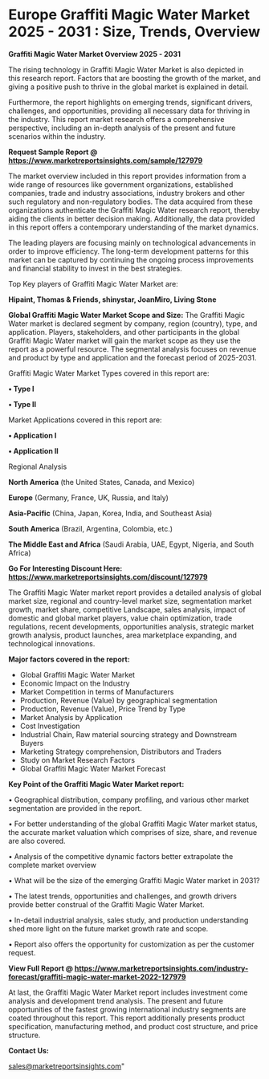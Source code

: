  # Europe Graffiti Magic Water Market 2025 - 2031 : Size, Trends, Overview

<Strong> Graffiti Magic Water Market Overview 2025 - 2031</strong>

The rising technology in Graffiti Magic Water Market is also depicted in this research report. Factors that are boosting the growth of the market, and giving a positive push to thrive in the global market is explained in detail.

Furthermore, the report highlights on emerging trends, significant drivers, challenges, and opportunities, providing all necessary data for thriving in the industry. This report market research offers a comprehensive perspective, including an in-depth analysis of the present and future scenarios within the industry.

<strong>Request Sample Report @ <a href=https://www.marketreportsinsights.com/sample/127979>https://www.marketreportsinsights.com/sample/127979</a></strong>

The market overview included in this report provides information from a wide range of resources like government organizations, established companies, trade and industry associations, industry brokers and other such regulatory and non-regulatory bodies. The data acquired from these organizations authenticate the Graffiti Magic Water research report, thereby aiding the clients in better decision making. Additionally, the data provided in this report offers a contemporary understanding of the market dynamics.

The leading players are focusing mainly on technological advancements in order to improve efficiency. The long-term development patterns for this market can be captured by continuing the ongoing process improvements and financial stability to invest in the best strategies.

Top Key players of Graffiti Magic Water Market are:

<strong>Hipaint, Thomas & Friends, shinystar, JoanMiro, Living Stone</strong>

<strong><b>Global Graffiti Magic Water Market Scope and Size:</b></strong>
The Graffiti Magic Water market is declared segment by company, region (country), type, and application. Players, stakeholders, and other participants in the global Graffiti Magic Water market will gain the market scope as they use the report as a powerful resource. The segmental analysis focuses on revenue and product by type and application and the forecast period of 2025-2031.

Graffiti Magic Water Market Types covered in this report are:

<strong>• Type I

• Type II</strong>

Market Applications covered in this report are:

<strong>• Application I

• Application II</strong> 

Regional Analysis

<strong>North America</strong> (the United States, Canada, and Mexico)

<strong>Europe</strong> (Germany, France, UK, Russia, and Italy)

<strong>Asia-Pacific</strong> (China, Japan, Korea, India, and Southeast Asia)

<strong>South America</strong> (Brazil, Argentina, Colombia, etc.)

<strong>The Middle East and Africa</strong> (Saudi Arabia, UAE, Egypt, Nigeria, and South Africa)

<strong>Go For Interesting Discount Here: <a href=https://www.marketreportsinsights.com/discount/127979>https://www.marketreportsinsights.com/discount/127979</a></strong>

The Graffiti Magic Water market report provides a detailed analysis of global market size, regional and country-level market size, segmentation market growth, market share, competitive Landscape, sales analysis, impact of domestic and global market players, value chain optimization, trade regulations, recent developments, opportunities analysis, strategic market growth analysis, product launches, area marketplace expanding, and technological innovations.

<strong><b>Major factors covered in the report:</b></strong>
<ul>
  <li>Global Graffiti Magic Water Market </li>
  <li>Economic Impact on the Industry</li>
  <li>Market Competition in terms of Manufacturers</li>
  <li>Production, Revenue (Value) by geographical segmentation</li>
  <li>Production, Revenue (Value), Price Trend by Type</li>
  <li>Market Analysis by Application</li>
  <li>Cost Investigation</li>
  <li>Industrial Chain, Raw material sourcing strategy and Downstream Buyers</li>
  <li>Marketing Strategy comprehension, Distributors and Traders</li>
  <li>Study on Market Research Factors</li>
  <li>Global Graffiti Magic Water Market Forecast</li>
</ul>

<strong><b>Key Point of the Graffiti Magic Water Market report:</b></strong>

• Geographical distribution, company profiling, and various other market segmentation are provided in the report.

• For better understanding of the global Graffiti Magic Water market status, the accurate market valuation which comprises of size, share, and revenue are also covered.

• Analysis of the competitive dynamic factors better extrapolate the complete market overview

• What will be the size of the emerging Graffiti Magic Water market in 2031?

• The latest trends, opportunities and challenges, and growth drivers provide better construal of the Graffiti Magic Water Market.

• In-detail industrial analysis, sales study, and production understanding shed more light on the future market growth rate and scope.

• Report also offers the opportunity for customization as per the customer request.

<strong><b>View Full Report @ <a href=https://www.marketreportsinsights.com/industry-forecast/graffiti-magic-water-market-2022-127979>https://www.marketreportsinsights.com/industry-forecast/graffiti-magic-water-market-2022-127979</a></b></strong>


At last, the Graffiti Magic Water Market report includes investment come analysis and development trend analysis. The present and future opportunities of the fastest growing international industry segments are coated throughout this report. This report additionally presents product specification, manufacturing method, and product cost structure, and price structure.

<strong>Contact Us:</strong>

sales@marketreportsinsights.com"
